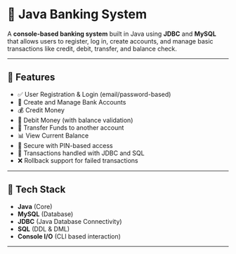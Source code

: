 # 🏦 Java Banking System

A **console-based banking system** built in Java using **JDBC** and **MySQL** that allows users to register, log in, create accounts, and manage basic transactions like credit, debit, transfer, and balance check.

---

## 🚀 Features

- ✅ User Registration & Login (email/password-based)
- 🏦 Create and Manage Bank Accounts
- 💰 Credit Money
- 💸 Debit Money (with balance validation)
- 🔁 Transfer Funds to another account
- 📊 View Current Balance
- 🔐 Secure with PIN-based access
- 🔄 Transactions handled with JDBC and SQL
- ❌ Rollback support for failed transactions

---

## 🧰 Tech Stack

- **Java** (Core)
- **MySQL** (Database)
- **JDBC** (Java Database Connectivity)
- **SQL** (DDL & DML)
- **Console I/O** (CLI based interaction)

---
